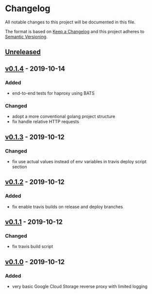 # Changelog
All notable changes to this project will be documented in this file.

The format is based on [Keep a Changelog](http://keepachangelog.com/en/1.0.0/)
and this project adheres to [Semantic Versioning](http://semver.org/spec/v2.0.0.html).

## [Unreleased]

## [v0.1.4] - 2019-10-14
### Added
- end-to-end tests for haproxy using BATS
### Changed
 - adopt a more conventional golang project structure
 - fix handle relative HTTP requests
 
## [v0.1.3] - 2019-10-12
### Changed
- fix use actual values instead of env variables in travis deploy script section

## [v0.1.2] - 2019-10-12
### Added
- fix enable travis builds on release and deploy branches

## [v0.1.1] - 2019-10-12
### Changed
- fix travis build script

## [v0.1.0] - 2019-10-12
### Added
- very basic Google Cloud Storage reverse proxy with limited logging

[Unreleased]: https://github.com/helstern/kommol/compare/v0.1.4...HEAD
[v0.1.4]: https://github.com/helstern/kommol/compare/v0.1.3...v0.1.4
[v0.1.3]: https://github.com/helstern/kommol/compare/v0.1.2...v0.1.3
[v0.1.2]: https://github.com/helstern/kommol/compare/v0.1.1...v0.1.2
[v0.1.1]: https://github.com/helstern/kommol/compare/v0.1.0...v0.1.1
[v0.1.0]: https://github.com/helstern/kommol/compare/cbcc6ff...v0.1.0
